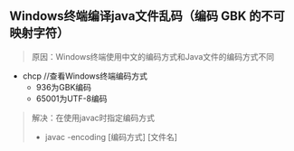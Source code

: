 <!--
 * @Author: Outsider
 * @Date: 2021-10-30 19:52:41
 * @LastEditors: Outsider
 * @LastEditTime: 2021-10-30 19:57:08
 * @Description: In User Settings Edit
 * @FilePath: \Notes\Solutions\Java\encoding.md
-->
## Windows终端编译java文件乱码（编码 GBK 的不可映射字符）
> 原因：Windows终端使用中文的编码方式和Java文件的编码方式不同
- chcp //查看Windows终端编码方式
  - 936为GBK编码
  - 65001为UTF-8编码

> 解决：在使用javac时指定编码方式
> - javac -encoding [编码方式] [文件名]
